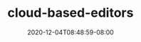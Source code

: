 ---
title: "cloud-based-editors"
date: 2020-12-04T08:48:59-08:00
draft: true

realtitle: "Code Editors"
icon: namespace
---